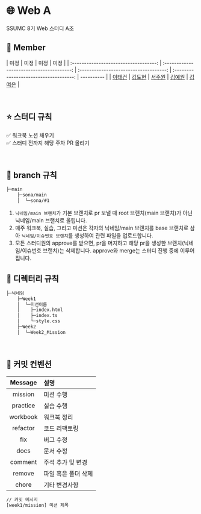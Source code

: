 # 🌐 Web A

SSUMC 8기 Web 스터디 A조

## 👥 Member

|                 미정                  |                   미정                    |                  미정                  |                  미정                  |
| :-----------------------------------: | :---------------------------------------: | :------------------------------------: | :------------------------------------: | ---------- |
| [이태건](https://github.com/taegeon2) | [김도현](https://github.com/rlaehgus4418) | [서주원](https://github.com/4sz5sz6sz) | [김예원](https://github.com/kimyw1018) | [김여은]() |

<br/>

## ⭐️ 스터디 규칙

✅ 워크북 노션 채우기 <br />
✅ 스터디 전까지 해당 주차 PR 올리기

<br/>

## 🌳 branch 규칙

```bash
├─main
    ├─sona/main
    │  └─sona/#1
```

1. `닉네임/main 브랜치`가 기본 브랜치로 pr 보낼 때 root 브랜치(main 브랜치)가 아닌 닉네임/main 브랜치로 올립니다.
2. 매주 워크북, 실습, 그리고 미션은 각자의 닉네임/main 브랜치를 base 브랜치로 삼아 `닉네임/이슈번호 브랜치`를 생성하여 관련 파일을 업로드합니다.
3. 모든 스터디원의 approve를 받으면, pr을 머지하고 해당 pr을 생성한 브랜치(닉네임/이슈번호 브랜치)는 삭제합니다. approve와 merge는 스터디 진행 중에 이루어집니다.

## 📂 디렉터리 규칙

```bash
├─닉네임
    ├─Week1
    │  └─미션이름
    │    ├─index.html
    │    ├─index.ts
    │    └─style.css
    ├─Week2
    │  └─Week2_Mission
```

<br/>

## 🔖 커밋 컨벤션

| Message  | 설명                |
| :------: | :------------------ |
| mission  | 미션 수행           |
| practice | 실습 수행           |
| workbook | 워크북 정리         |
| refactor | 코드 리팩토링       |
|   fix    | 버그 수정           |
|   docs   | 문서 수정           |
| comment  | 주석 추가 및 변경   |
|  remove  | 파일 혹은 폴더 삭제 |
|  chore   | 기타 변경사항       |

```bash
// 커밋 메시지
[week1/mission] 미션 제목
```
